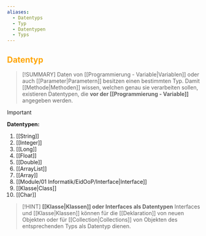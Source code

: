 ```yaml
---
aliases:
  - Datentyps
  - Typ
  - Datentypen
  - Typs
---
```

## <font color = "orange">Datentyp</font>

>[!SUMMARY]
>Daten von [[Programmierung - Variable|Variablen]] oder auch [[Parameter|Parametern]] besitzen einen bestimmten Typ. Damit [[Methode|Methoden]] wissen, welchen genau sie verarbeiten sollen, existieren Datentypen, die **vor der [[Programmierung - Variable]]** angegeben werden.

>[!IMPORTANT]
>**Datentypen:**
>1. [[String]]
>2. [[Integer]]
>3. [[Long]]
>4. [[Float]]
>5. [[Double]]
>6. [[ArrayList]]
>7. [[Array]]
>8. [[Module/01 Informatik/EidOoP/Interface|Interface]]
>9. [[Klasse|Class]]
>10. [[Char]]

>[!HINT]
>**[[Klasse|Klassen]] oder Interfaces als Datentypen**
>Interfaces und [[Klasse|Klassen]] können für die [[Deklaration]] von neuen Objekten oder für [[Collection|Collections]] von Objekten des entsprechenden Typs als Datentyp dienen.

